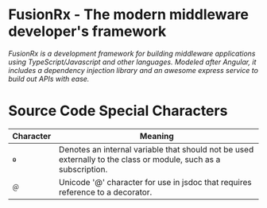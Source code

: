 # FusionRx - The modern middleware developer's framework

_FusionRx is a development framework for building middleware applications using TypeScript/Javascript and other languages. Modeled after Angular, it includes a dependency injection library and an awesome express service to build out APIs with ease._

# Source Code Special Characters

| Character | Meaning                                                                                                         |
| --------- | --------------------------------------------------------------------------------------------------------------- |
| `ɵ`       | Denotes an internal variable that should not be used externally to the class or module, such as a subscription. |
| `＠`      | Unicode '@' character for use in jsdoc that requires reference to a decorator.                                  |
